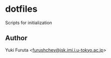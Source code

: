 dotfiles
========

Scripts for initialization

## Author

Yuki Furuta <<furushchev@jsk.imi.i.u-tokyo.ac.jp>>
